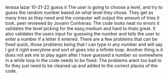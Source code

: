 lerissa lazar
10-21-22
guess it
The user is going to choose a level, and try to guess the random number based on what level they chose. They get as many tries as they need and the computer will 
output the amount of tries it took.
peer reviewed by Jovann Contreras: The code looks neat no errors it validates the level picking for the easy,medium and hard to thats great. It also validates the users input for guessing the number and tells the user to enter a number if a letter it entered. There are a few problems that can be fixed quick, those problems being that I can type in any number and will say I got it right everytime and sort of goes into a infinite loop. Another thing is it does not ask me to play again after I have guessed a number so somewhere in a while loop in the code needs to be fixed. The problems arent too bad to fix they just need to be cleaned up and added to the correct places of the code.
